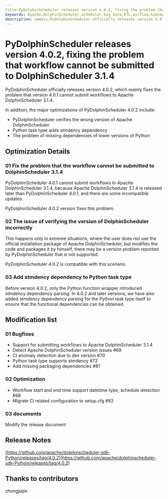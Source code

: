 ```yaml
---
title:PyDolphinScheduler releases version 4.0.2, fixing the problem that workflow cannot be submitted to DolphinScheduler 3.1.4
keywords: Apache,DolphinScheduler,scheduler,big data,ETL,airflow,hadoop,orchestration,dataops,Meetup
description: ummary:PyDolphinScheduler officially releases version 4.0.2...
---
```

# PyDolphinScheduler releases version 4.0.2, fixing the problem that workflow cannot be submitted to DolphinScheduler 3.1.4

PyDolphinScheduler officially releases version 4.0.2, which mainly fixes the problem that version 4.0.1 cannot submit workflows to Apache DolphinScheduler 3.1.4.

In addition, the major optimizations of PyDolphinScheduler 4.0.2 include:

* PyDolphinScheduler verifies the wrong version of Apache DolphinScheduler
* Python task type adds stmdency dependency
* The problem of missing dependencies of lower versions of Python
## Optimization Details

### 01 Fix the problem that the workflow cannot be submitted to DolphinScheduler 3.1.4

PyDolphinScheduler 4.0.1 cannot submit workflows to Apache DolphinScheduler 3.1.4, because Apache DolphinScheduler 3.1.4 is released later than PyDolphinScheduler 4.0.1, and there are some incompatible updates. 

PyDolphinScheduler 4.0.2 version fixes this problem.

### 02 The issue of verifying the version of DolphinScheduler incorrectly

This happens only in extreme situations, where the user does not use the official installation package of Apache DolphinScheduler, but modifies the code and packages it by himself, there may be a version problem reported by PyDolphinScheduler that is not supported. 

PyDolphinScheduler 4.0.2 is compatible with this scenario.

### 03 Add stmdency dependency to Python task type

Before version 4.0.2, only the Python function wrapper introduced stmdency dependency parsing. In 4.0.2 and later versions, we have also added stmdency dependency parsing for the Python task type itself to ensure that the functional dependencies can be obtained.



## Modification list



### 01 Bugfixes

* Support for submitting workflows to Apache DolphinScheduler 3.1.4
* Detect Apache DolphinScheduler version issues #69
* CI anomaly detection due to dev version #70
* Python task type supports stmdency #72
* Add missing packaging dependencies #81
### 02 Optimization

* Workflow start and end time support datetime type, schedule detection #68
* Migrate CI related configuration to setup.cfg #82
### 03 documents

Modify the release document

## Release Notes

[https://github.com/apache/dolphinscheduler-sdk-Python/releases/tag/4.0.2](https://github.com/apache/dolphinscheduler-sdk-Python/releases/tag/4.0.2)


## Thanks to contributors

zhongjiajie

